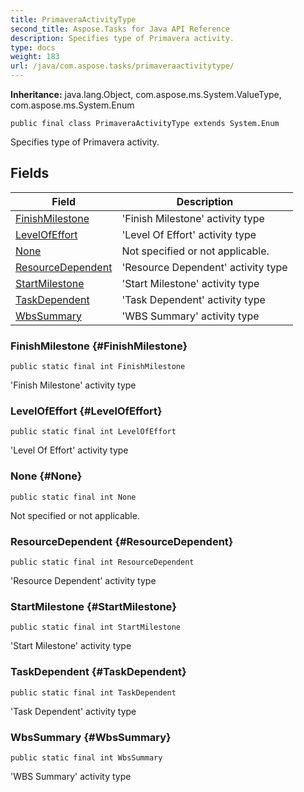 ```yaml
---
title: PrimaveraActivityType
second_title: Aspose.Tasks for Java API Reference
description: Specifies type of Primavera activity.
type: docs
weight: 183
url: /java/com.aspose.tasks/primaveraactivitytype/
---
```


**Inheritance:**
java.lang.Object, com.aspose.ms.System.ValueType, com.aspose.ms.System.Enum
```
public final class PrimaveraActivityType extends System.Enum
```

Specifies type of Primavera activity.
## Fields

| Field | Description |
| --- | --- |
| [FinishMilestone](#FinishMilestone) | 'Finish Milestone' activity type |
| [LevelOfEffort](#LevelOfEffort) | 'Level Of Effort' activity type |
| [None](#None) | Not specified or not applicable. |
| [ResourceDependent](#ResourceDependent) | 'Resource Dependent' activity type |
| [StartMilestone](#StartMilestone) | 'Start Milestone' activity type |
| [TaskDependent](#TaskDependent) | 'Task Dependent' activity type |
| [WbsSummary](#WbsSummary) | 'WBS Summary' activity type |
### FinishMilestone {#FinishMilestone}
```
public static final int FinishMilestone
```


'Finish Milestone' activity type

### LevelOfEffort {#LevelOfEffort}
```
public static final int LevelOfEffort
```


'Level Of Effort' activity type

### None {#None}
```
public static final int None
```


Not specified or not applicable.

### ResourceDependent {#ResourceDependent}
```
public static final int ResourceDependent
```


'Resource Dependent' activity type

### StartMilestone {#StartMilestone}
```
public static final int StartMilestone
```


'Start Milestone' activity type

### TaskDependent {#TaskDependent}
```
public static final int TaskDependent
```


'Task Dependent' activity type

### WbsSummary {#WbsSummary}
```
public static final int WbsSummary
```


'WBS Summary' activity type

